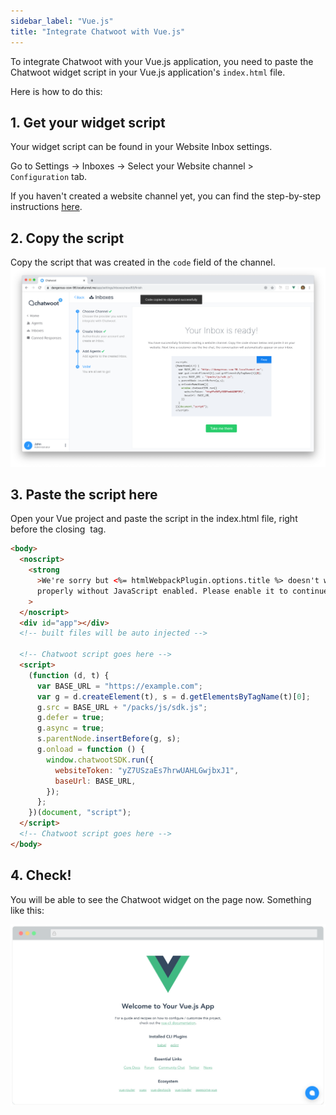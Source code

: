 ```yaml
---
sidebar_label: "Vue.js"
title: "Integrate Chatwoot with Vue.js"
---
```


To integrate Chatwoot with your Vue.js application, you need to paste the Chatwoot widget script in your Vue.js application's `index.html` file.

Here is how to do this:


## 1. Get your widget script

Your widget script can be found in your Website Inbox settings. 

Go to Settings -> Inboxes -> Select your Website channel > `Configuration` tab. 

If you haven't created a website channel yet, you can find the step-by-step instructions [here](https://www.chatwoot.com/docs/product/channels/live-chat/create-website-channel).

## 2. Copy the script

Copy the script that was created in the `code` field of the channel.
   ![Chatwoot script](../images/finish_inbox.png)

## 3. Paste the script here

Open your Vue project and paste the script in the index.html file, right before the closing </body> tag.

```html
<body>
  <noscript>
    <strong
      >We're sorry but <%= htmlWebpackPlugin.options.title %> doesn't work
      properly without JavaScript enabled. Please enable it to continue.</strong
    >
  </noscript>
  <div id="app"></div>
  <!-- built files will be auto injected -->

  <!-- Chatwoot script goes here -->
  <script>
    (function (d, t) {
      var BASE_URL = "https://example.com";
      var g = d.createElement(t), s = d.getElementsByTagName(t)[0];
      g.src = BASE_URL + "/packs/js/sdk.js";
      g.defer = true;
      g.async = true;
      s.parentNode.insertBefore(g, s);
      g.onload = function () {
        window.chatwootSDK.run({
          websiteToken: "yZ7USzaEs7hrwUAHLGwjbxJ1",
          baseUrl: BASE_URL,
        });
      };
    })(document, "script");
  </script>
  <!-- Chatwoot script goes here -->
</body>
```

## 4. Check!

You will be able to see the Chatwoot widget on the page now. Something like this:

![vuejs integration](../images/chatwoot-widget-on-vue-app.png)
